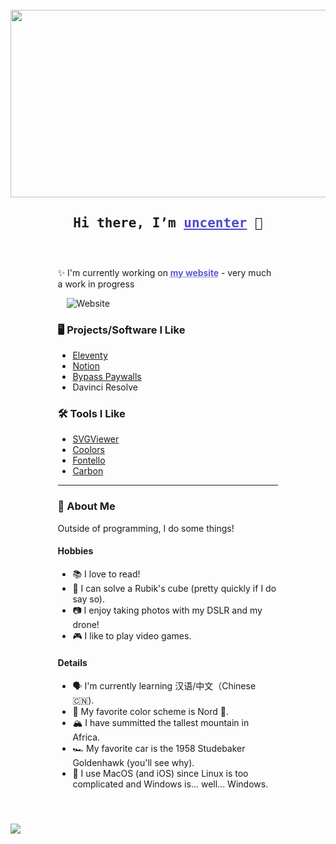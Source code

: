 <br>
<div align="center">
  <img src="https://i.pinimg.com/originals/a2/f4/90/a2f490b01fff8004dbc50ffc5ac7100e.gif" width="600" height="300"/>
</div>

<h2 style="text-align: center"><samp> Hi there, I’m <a style="text-decoration: underline #5049cc; color: #5049cc;" href="https://uncenter.org" target="_blank" rel="noopener noreferrer">uncenter</a> 👋</h2>
<div style="margin: auto; width: 70%; padding: 10px;">

<br>

✨ I'm currently working on <a style="text-decoration: underline dotted #5049cc; color: #5049cc; font-weight: 600;" href="https://uncenter.org">my website</a> - very much a work in progress
  
&emsp;![Website](https://img.shields.io/website?down_color=red&down_message=down&up_color=green&up_message=online&url=https%3A%2F%2Funcenter.org)


### 🖥️ Projects/Software I Like
* [Eleventy](https://www.11ty.dev)
* [Notion](https://notion.so)
* [Bypass Paywalls](https://gitlab.com/magnolia1234/bypass-paywalls-chrome-clean)
* Davinci Resolve

### 🛠️ Tools I Like
* [SVGViewer](https://svgviewer.dev)
* [Coolors](https://coolors.co)
* [Fontello](https://fontello.com/)
* [Carbon](https://carbon.now.sh)

<hr>

### 🤙 About Me

Outside of programming, I do some things!

#### Hobbies

* 📚 I love to read!
* 🧩 I can solve a Rubik's cube (pretty quickly if I do say so).
* 📷 I enjoy taking photos with my DSLR and my drone!
* 🎮 I like to play video games.

#### Details

* 🗣️ I'm currently learning 汉语/中文（Chinese 🇨🇳).
* 🎨 My favorite color scheme is Nord 🗻.
* 🏔️ I have summitted the tallest mountain in Africa.
* 🏎️ My favorite car is the 1958 Studebaker Goldenhawk (you'll see why).
* 🍎 I use MacOS (and iOS) since Linux is too complicated and Windows is... well... Windows.

<br>
</div>


![](https://hit.yhype.me/github/profile?user_id=47499684)

